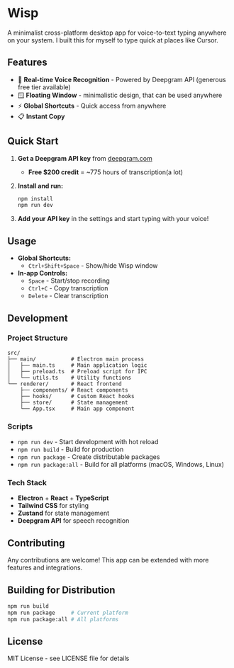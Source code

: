 # Wisp

A minimalist cross-platform desktop app for voice-to-text typing anywhere on your system. I built this for myself to type quick at places like Cursor.


## Features

- 🎤 **Real-time Voice Recognition** - Powered by Deepgram API (generous free tier available)
- 🪟 **Floating Window** - minimalistic design, that can be used anywhere
- ⚡ **Global Shortcuts** - Quick access from anywhere
- 📋 **Instant Copy** 

## Quick Start

1. **Get a Deepgram API key** from [deepgram.com](https://deepgram.com) 
   - **Free $200 credit** = ~775 hours of transcription(a lot)

2. **Install and run:**
   ```bash
   npm install
   npm run dev
   ```

3. **Add your API key** in the settings and start typing with your voice!

## Usage

- **Global Shortcuts:**
  - `Ctrl+Shift+Space` - Show/hide Wisp window
- **In-app Controls:**
  - `Space` - Start/stop recording
  - `Ctrl+C` - Copy transcription
  - `Delete` - Clear transcription

## Development

### Project Structure

```
src/
├── main/           # Electron main process
│   ├── main.ts     # Main application logic
│   ├── preload.ts  # Preload script for IPC
│   └── utils.ts    # Utility functions
└── renderer/       # React frontend
    ├── components/ # React components
    ├── hooks/      # Custom React hooks
    ├── store/      # State management
    └── App.tsx     # Main app component
```

### Scripts

- `npm run dev` - Start development with hot reload
- `npm run build` - Build for production
- `npm run package` - Create distributable packages
- `npm run package:all` - Build for all platforms (macOS, Windows, Linux)

### Tech Stack

- **Electron** + **React** + **TypeScript**
- **Tailwind CSS** for styling
- **Zustand** for state management  
- **Deepgram API** for speech recognition

## Contributing

Any contributions are welcome! This app can be extended with more features and integrations.

## Building for Distribution

```bash
npm run build
npm run package     # Current platform
npm run package:all # All platforms
```

## License

MIT License - see LICENSE file for details
